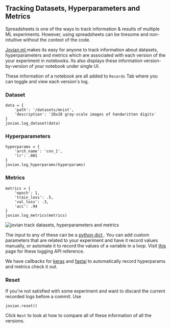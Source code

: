 ## Tracking Datasets, Hyperparameters and Metrics

Spreadsheets is one of the ways to track information & results of multiple ML experiments. However, using spreadsheets can be tiresome and non-intuitive without the context of the code.

<a href="https://jovian.ml?utm_source=docs" target=_blank> Jovian.ml </a> makes its easy for anyone to track information about datasets, hyperparameters and metrics which are associated with each version of the your experiment in notebooks. Its also displays these information version-by-version of your notebook under single UI.

These information of a notebook are all added to `Records` Tab where you can toggle and view each version's log.

### Dataset

```
data = {
    'path': '/datasets/mnist',
    'description': '28x28 gray-scale images of handwritten digits'
}
jovian.log_dataset(data)
```

### Hyperparameters

```
hyperparams = {
    'arch_name': 'cnn_1',
    'lr': .001
}
jovian.log_hyperparams(hyperparams)
```

### Metrics

```
metrics = {
    'epoch': 1,
    'train_loss': .5,
    'val_loss': .3,
    'acc': .94
}
jovian.log_metrics(metrics)
```

<img src="https://i.imgur.com/57BxYjH.gif" class="screenshot" alt="jovian track datasets, hyperparameters and metrics" >

The input to any of these can be a <a href="https://docs.python.org/3/tutorial/datastructures.html#dictionaries" target="_blank"> python dict </a>. You can add custom parameters that are related to your experiment and have it record values manually, or automate it to record the values of a variable in a loop.
Visit [this](../api-reference/logger.md) page for these logging API reference.

We have callbacks for [keras](../callbacks/keras.md) and [fastai](../callbacks/fastai.md) to automatically record hyperparams and metrics check it out.

### Reset

If you're not satisfied with some experiment and want to discard the current recorded logs before a commit. Use

```
jovian.reset()
```

Click `Next` to look at how to compare all of these information of all the versions.
